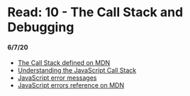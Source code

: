 # Read: 10 - The Call Stack and Debugging
#### 6/7/20

- [The Call Stack defined on MDN](https://developer.mozilla.org/en-US/docs/Glossary/Call_stack)
- [Understanding the JavaScript Call Stack](https://www.freecodecamp.org/news/understanding-the-javascript-call-stack-861e41ae61d4/)
- [JavaScript error messages](https://codeburst.io/javascript-error-messages-debugging-d23f84f0ae7c)
- [JavaScript errors reference on MDN](https://developer.mozilla.org/en-US/docs/Web/JavaScript/Reference/Errors)